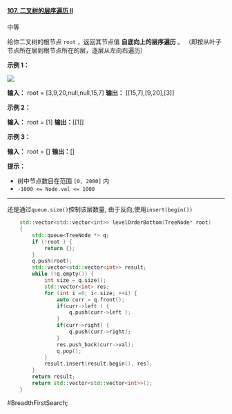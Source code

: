 #### [107. 二叉树的层序遍历 II](https://leetcode.cn/problems/binary-tree-level-order-traversal-ii/)

中等

给你二叉树的根节点 `root` ，返回其节点值 **自底向上的层序遍历** 。 （即按从叶子节点所在层到根节点所在的层，逐层从左向右遍历）

**示例 1：**

![](https://assets.leetcode.com/uploads/2021/02/19/tree1.jpg)

**输入：** root = [3,9,20,null,null,15,7]
**输出：** \[\[15,7\],\[9,20\],\[3\]\]

**示例 2：**

**输入：** root = [1]
**输出：**\[[1]\]

**示例 3：**

**输入：** root = []
**输出：**[]

**提示：**

- 树中节点数目在范围 `[0, 2000]` 内
- `-1000 <= Node.val <= 1000`
---- ----
还是通过`queue.size()`控制该层数量,
由于反向,使用`insert(begin())`
```cpp
    std::vector<std::vector<int>> levelOrderBottom(TreeNode* root)
    {
        std::queue<TreeNode *> q;
        if (!root ) {
            return {};
        }
        q.push(root);
        std::vector<std::vector<int>> result;
        while (!q.empty()) {
            int size = q.size();
            std::vector<int> res;
            for (int i =0; i< size; ++i) {
                auto curr = q.front();
                if(curr->left ) {
                    q.push(curr->left );
                }
                if(curr->right) {
                    q.push(curr->right);
                }
                res.push_back(curr->val);
                q.pop();
            }
            result.insert(result.begin(), res);
        }
        return result;
        return std::vector<std::vector<int>>();
    }
```
#BreadthFirstSearch;
